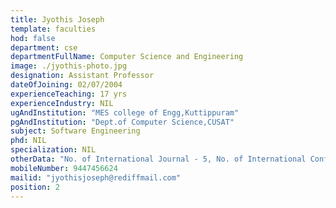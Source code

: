 ```yaml
---
title: Jyothis Joseph
template: faculties
hod: false
department: cse
departmentFullName: Computer Science and Engineering
image: ./jyothis-photo.jpg
designation: Assistant Professor
dateOfJoining: 02/07/2004
experienceTeaching: 17 yrs
experienceIndustry: NIL
ugAndInstitution: "MES college of Engg,Kuttippuram"
pgAndInstitution: "Dept.of Computer Science,CUSAT"
subject: Software Engineering
phd: NIL
specialization: NIL
otherData: "No. of International Journal - 5, No. of International Conferences - 1, No.of national conferences - 2"
mobileNumber: 9447456624
mailid: "jyothisjoseph@rediffmail.com"
position: 2
---
```

